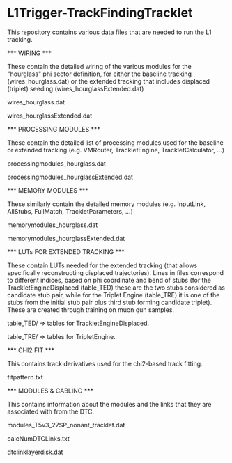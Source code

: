 # L1Trigger-TrackFindingTracklet

This repository contains various data files that are needed to run the L1 tracking. 

*** WIRING ***

These contain the detailed wiring of the various modules for the "hourglass" phi sector definition, 
for either the baseline tracking (wires_hourglass.dat) or the extended tracking that includes displaced 
(triplet) seeding (wires_hourglassExtended.dat)

wires_hourglass.dat 

wires_hourglassExtended.dat 

*** PROCESSING MODULES *** 

These contain the detailed list of processing modules used for the baseline or extended tracking (e.g. VMRouter, TrackletEngine, TrackletCalculator, ...) 

processingmodules_hourglass.dat

processingmodules_hourglassExtended.dat

*** MEMORY MODULES *** 

These similarly contain the detailed memory modules (e.g. InputLink, AllStubs, FullMatch, TrackletParameters, ...)

memorymodules_hourglass.dat

memorymodules_hourglassExtended.dat

*** LUTs FOR EXTENDED TRACKING *** 

These contain LUTs needed for the extended tracking (that allows specifically reconstructing displaced trajectories). Lines in files correspond to different indices, based on phi coordinate and bend of stubs (for the TrackletEngineDisplaced (table_TED) these are the two stubs considered as candidate stub pair, while for the Triplet Engine (table_TRE) it is one of the stubs from the initial stub pair plus third stub forming candidate triplet). These are created through training on muon gun samples. 

table_TED/ => tables for TrackletEngineDisplaced.

table_TRE/ => tables for TripletEngine.

*** CHI2 FIT ***

This contains track derivatives used for the chi2-based track fitting. 

fitpattern.txt

*** MODULES & CABLING *** 

This contains information about the modules and the links that they are associated with from the DTC.

modules_T5v3_27SP_nonant_tracklet.dat

calcNumDTCLinks.txt

dtclinklayerdisk.dat

